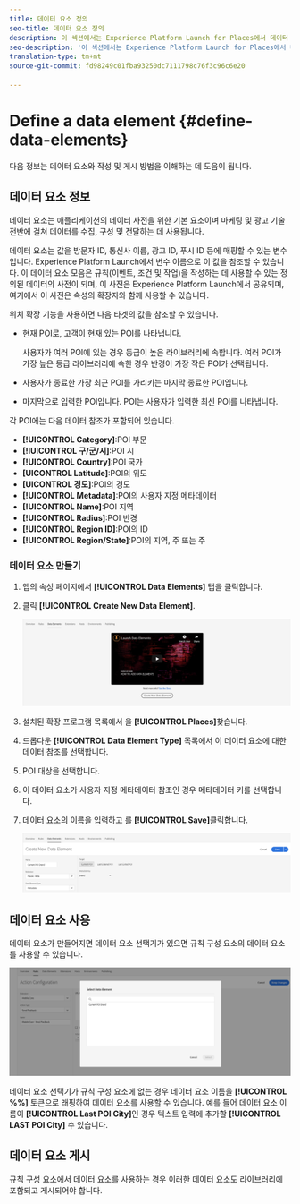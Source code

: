 ```yaml
---
title: 데이터 요소 정의
seo-title: 데이터 요소 정의
description: 이 섹션에서는 Experience Platform Launch for Places에서 데이터 요소를 만들고, 사용하고, 게시하는 방법에 대한 정보를 제공합니다.
seo-description: '이 섹션에서는 Experience Platform Launch for Places에서 데이터 요소를 만들고, 사용하고, 게시하는 방법에 대한 정보를 제공합니다. '
translation-type: tm+mt
source-git-commit: fd98249c01fba93250dc7111798c76f3c96c6e20

---
```



# Define a data element {#define-data-elements}

다음 정보는 데이터 요소와 작성 및 게시 방법을 이해하는 데 도움이 됩니다.

## 데이터 요소 정보

데이터 요소는 애플리케이션의 데이터 사전을 위한 기본 요소이며 마케팅 및 광고 기술 전반에 걸쳐 데이터를 수집, 구성 및 전달하는 데 사용됩니다.

데이터 요소는 값을 방문자 ID, 통신사 이름, 광고 ID, 푸시 ID 등에 매핑할 수 있는 변수입니다. Experience Platform Launch에서 변수 이름으로 이 값을 참조할 수 있습니다. 이 데이터 요소 모음은 규칙(이벤트, 조건 및 작업)을 작성하는 데 사용할 수 있는 정의된 데이터의 사전이 되며, 이 사전은 Experience Platform Launch에서 공유되며, 여기에서 이 사전은 속성의 확장자와 함께 사용할 수 있습니다.

위치 확장 기능을 사용하면 다음 타겟의 값을 참조할 수 있습니다.

* 현재 POI로, 고객이 현재 있는 POI를 나타냅니다.

   사용자가 여러 POI에 있는 경우 등급이 높은 라이브러리에 속합니다. 여러 POI가 가장 높은 등급 라이브러리에 속한 경우 반경이 가장 작은 POI가 선택됩니다.
* 사용자가 종료한 가장 최근 POI를 가리키는 마지막 종료한 POI입니다.
* 마지막으로 입력한 POI입니다. POI는 사용자가 입력한 최신 POI를 나타냅니다.

각 POI에는 다음 데이터 참조가 포함되어 있습니다.

* **[!UICONTROL Category]**:POI 부문
* **[!IUICONTROL 구/군/시]**:POI 시
* **[!UICONTROL Country]**:POI 국가
* **[UICONTROL Latitude]**:POI의 위도
* **[UICONTROL 경도]**:POI의 경도
* **[!UICONTROL Metadata]**:POI의 사용자 지정 메타데이터
* **[!UICONTROL Name]**:POI 지역
* **[!UICONTROL Radius]**:POI 반경
* **[!UICONTROL Region ID]**:POI의 ID
* **[!UICONTROL Region/State]**:POI의 지역, 주 또는 주

### 데이터 요소 만들기

1. 앱의 속성 페이지에서 **[!UICONTROL Data Elements]** 탭을 클릭합니다.

2. 클릭 **[!UICONTROL Create New Data Element]**.

   ![데이터 요소 만들기](/help/assets/create-de-2-v3.png)

3. 설치된 확장 프로그램 목록에서 을 **[!UICONTROL Places]**&#x200B;찾습니다.

4. 드롭다운 **[!UICONTROL Data Element Type]** 목록에서 이 데이터 요소에 대한 데이터 참조를 선택합니다.

5. POI 대상을 선택합니다.

6. 이 데이터 요소가 사용자 지정 메타데이터 참조인 경우 메타데이터 키를 선택합니다.

7. 데이터 요소의 이름을 입력하고 를 **[!UICONTROL Save]**&#x200B;클릭합니다.

   ![데이터 요소 만들기](/help/assets/create-de-7-v3.png)


## 데이터 요소 사용

데이터 요소가 만들어지면 데이터 요소 선택기가 있으면 규칙 구성 요소의 데이터 요소를 사용할 수 있습니다.

![데이터 요소 사용](/help/assets/use-de-v2.png)

데이터 요소 선택기가 규칙 구성 요소에 없는 경우 데이터 요소 이름을 **[!UICONTROL %%]** 토큰으로 래핑하여 데이터 요소를 사용할 수 있습니다.
예를 들어 데이터 요소 이름이 **[!UICONTROL Last POI City]**&#x200B;인 경우 텍스트 입력에 추가할 **[!UICONTROL LAST POI City]** 수 있습니다.


## 데이터 요소 게시

규칙 구성 요소에서 데이터 요소를 사용하는 경우 이러한 데이터 요소도 라이브러리에 포함되고 게시되어야 합니다.
